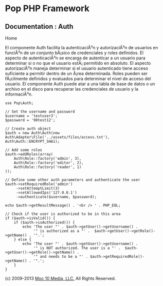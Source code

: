 Pop PHP Framework
=================

Documentation : Auth
--------------------

Home

El componente Auth facilita la autenticaciÃ³n y autorizaciÃ³n de
usuarios en funciÃ³n de un conjunto bÃ¡sico de credenciales y roles
definidos. El aspecto de autenticaciÃ³n se encarga de autenticar a un
usuario para determinar si o no que el usuario estÃ¡ permitido en
absoluto. El aspecto autorizaciÃ³n maneja determinar si el usuario
autenticado tiene acceso suficiente a permitir dentro de un Ã¡rea
determinada. Roles pueden ser fÃ¡cilmente definidos y evaluados para
determinar el nivel de acceso del usuario. El componente Auth puede atar
a una tabla de base de datos o un archivo en el disco para recuperar las
credenciales de usuario y la informaciÃ³n.

    use Pop\Auth;

    // Set the username and password
    $username = 'testuser3';
    $password = '90test12';

    // Create auth object
    $auth = new Auth\Auth(new Auth\Adapter\File('../assets/files/access.txt'), Auth\Auth::ENCRYPT_SHA1);

    // Add some roles
    $auth->addRoles(array(
        Auth\Role::factory('admin', 3),
        Auth\Role::factory('editor', 2),
        Auth\Role::factory('reader', 1)
    ));

    // Define some other auth parameters and authenticate the user
    $auth->setRequiredRole('admin')
         ->setAttemptLimit(3)
         ->setAllowedIps('127.0.0.1')
         ->authenticate($username, $password);

    echo $auth->getResultMessage() . '<br /> ' . PHP_EOL;

    // Check if the user is authorized to be in this area
    if ($auth->isValid()) {
        if ($auth->isAuthorized()) {
            echo 'The user "' . $auth->getUser()->getUsername() .
                 '" is authorized as a "' .  $auth->getUser()->getRole()->getName() . '".';
        } else {
            echo 'The user "' . $auth->getUser()->getUsername() .
                 '" is NOT authorized. The user is a "' .  $auth->getUser()->getRole()->getName() .
                 '" and needs to be a "' . $auth->getRequiredRole()->getName() . '".';
        }
    }

\(c) 2009-2013 [Moc 10 Media, LLC.](http://www.moc10media.com) All
Rights Reserved.
